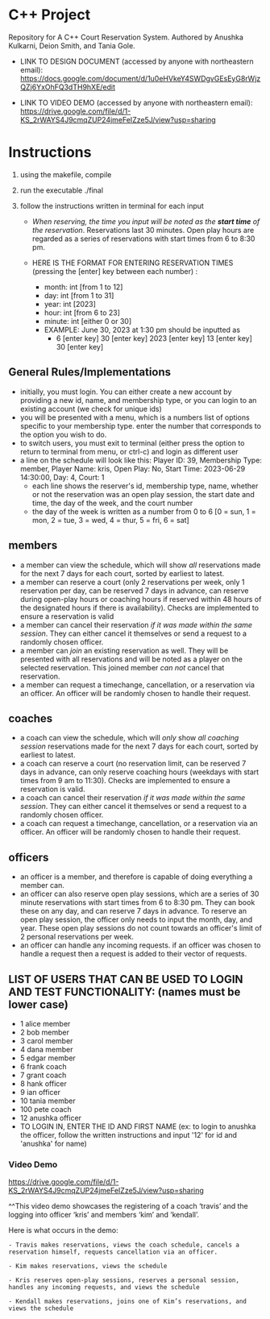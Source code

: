 # C++ Project
Repository for A C++ Court Reservation System.
Authored by Anushka Kulkarni, Deion Smith, and Tania Gole.

- LINK TO DESIGN DOCUMENT (accessed by anyone with northeastern email): https://docs.google.com/document/d/1u0eHVkeY4SWDgvGEsEyG8rWjzQZj6YxOhFQ3dTH9hXE/edit

- LINK TO VIDEO DEMO (accessed by anyone with northeastern email): 
https://drive.google.com/file/d/1-KS_2rWAYS4J9cmqZUP24jmeFeIZze5J/view?usp=sharing


# Instructions

1) using the makefile, compile
2) run the executable ./final
3) follow the instructions written in terminal for each input

    - _When reserving, the time you input will be noted as the **_start time_** of the reservation_. Reservations last 30 minutes. Open play hours are regarded as a series of reservations with start times from 6 to 8:30 pm. 
    
    - HERE IS THE FORMAT FOR ENTERING RESERVATION TIMES (pressing the [enter] key between each number) :
        - month: int [from 1 to 12]
        - day: int [from 1 to 31]
        - year: int [2023]
        - hour: int [from 6 to 23]
        - minute: int [either 0 or 30]
        - EXAMPLE: June 30, 2023 at 1:30 pm should be inputted as 
          - 6 [enter key] 30 [enter key] 2023 [enter key] 13 [enter key] 30 [enter key]
        
## General Rules/Implementations
- initially, you must login. You can either create a new account by providing a new id, name, and membership type, or you can login to an existing account (we check for unique ids)
- you will be presented with a menu, which is a numbers list of options specific to your membership type. enter the number that corresponds to the option
you wish to do.
- to switch users, you must exit to terminal (either press the option to return to terminal from menu, or ctrl-c) and login as different user
- a line on the schedule will look like this: 
  Player ID: 39, Membership Type: member, Player Name: kris, Open Play: No, Start Time: 2023-06-29 14:30:00, Day: 4, Court: 1
    - each line shows the reserver's id, membership type, name, whether or not the reservation was an open play session, the start date and time, the day of the week, and the court number
    - the day of the week is written as a number from 0 to 6 [0 = sun, 1 = mon, 2 = tue, 3 = wed, 4 = thur, 5 = fri, 6 = sat]

## members
- a member can view the schedule, which will show _all_ reservations made for the next 7 days for each court, sorted by earliest to latest. 
- a member can reserve a court (only 2 reservations per week, only 1 reservation per day, can be reserved 7 days in advance, can reserve during open-play hours or coaching hours if reserved within 48 hours of the designated hours if there is availability). Checks are implemented to ensure a reservation is valid
- a member can  cancel their reservation _if it was made within the same session_. They can either cancel it themselves or send a request to a randomly chosen officer.
- a member can _join_ an existing reservation as well. They will be presented with all reservations and will be noted as a player on the selected reservation. This joined member _can not_ cancel that reservation.
- a member can request a timechange, cancellation, or a reservation via an officer. An officer will be randomly chosen to handle their request.

## coaches
- a coach can view the schedule, which will _only_ show _all coaching session_ reservations made for the next 7 days for each court, sorted by earliest to latest. 
- a coach can reserve a court (no reservation limit, can be reserved 7 days in advance, can only reserve coaching hours (weekdays with start times from 9 am to 11:30). Checks are implemented to ensure a reservation is valid.
- a coach can cancel their reservation _if it was made within the same session_. They can either cancel it themselves or send a request to a randomly chosen officer.
- a coach can request a timechange, cancellation, or a reservation via an officer. An officer will be randomly chosen to handle their request.

## officers
- an officer is a member, and therefore is capable of doing everything a member can.
- an officer can also reserve open play sessions, which are a series of 30 minute reservations with start times from 6 to 8:30 pm. They can book these on any day, and can reserve 7 days in advance. To reserve an open play session, the officer only needs to input the month, day, and year. These open play sessions do not count towards an officer's limit of 2 personal reservations per week.
- an officer can handle any incoming requests. if an officer was chosen to handle a request then a request is added to their vector of requests. 


## LIST OF USERS THAT CAN BE USED TO LOGIN AND TEST FUNCTIONALITY: (names must be lower case)
- 1 alice member
- 2 bob member
- 3 carol member
- 4 dana member
- 5 edgar member
- 6 frank coach
- 7 grant coach
- 8 hank officer
- 9 ian officer
- 10 tania member
- 100 pete coach
- 12 anushka officer
- TO LOGIN IN, ENTER THE ID AND FIRST NAME (ex: to login to anushka the officer, follow the written instructions and input '12' for id and 'anushka' for name)

### Video Demo ###

https://drive.google.com/file/d/1-KS_2rWAYS4J9cmqZUP24jmeFeIZze5J/view?usp=sharing

^^This video demo showcases the registering of a coach ‘travis’ and the logging into officer ‘kris’ and members ‘kim’ and ‘kendall’. 

Here is what occurs in the demo: 

	- Travis makes reservations, views the coach schedule, cancels a reservation himself, requests cancellation via an officer. 
	
	- Kim makes reservations, views the schedule

	- Kris reserves open-play sessions, reserves a personal session, handles any incoming requests, and views the schedule

	- Kendall makes reservations, joins one of Kim’s reservations, and views the schedule
